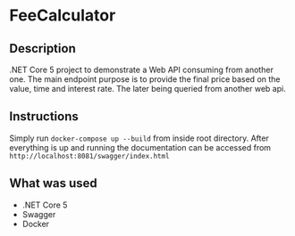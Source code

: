 # FeeCalculator

## Description
.NET Core 5 project to demonstrate a Web API consuming from another one. 
The main endpoint purpose is to provide the final price based on the value, time and interest rate. 
The later being queried from another web api.

## Instructions
Simply run `docker-compose up --build` from inside root directory.
After everything is up and running the documentation can be accessed from `http://localhost:8081/swagger/index.html`

## What was used
- .NET Core 5
- Swagger
- Docker
